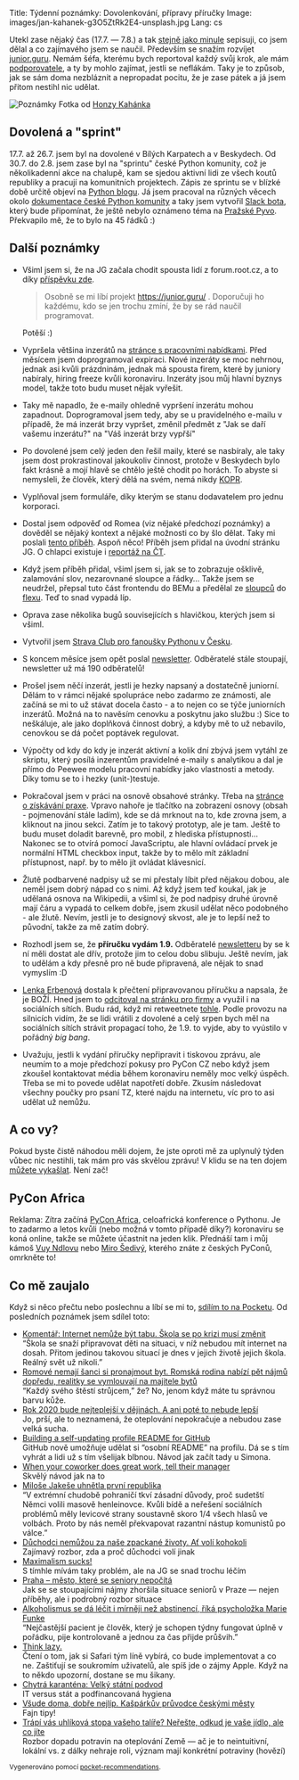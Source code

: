 Title: Týdenní poznámky: Dovolenkování, přípravy příručky
Image: images/jan-kahanek-g3O5ZtRk2E4-unsplash.jpg
Lang: cs


Utekl zase nějaký čas (17.7. — 7.8.) a tak [stejně jako minule]({filename}/2020-07-17_tydenni-poznamky-po-usi-ve-frontendu.md) sepisuji, co jsem dělal a co zajímavého jsem se naučil. Především se snažím rozvíjet [junior.guru](https://junior.guru/). Nemám šéfa, kterému bych reportoval každý svůj krok, ale mám [podporovatele](https://junior.guru/donate/), a ty by mohlo zajímat, jestli se neflákám. Taky je to způsob, jak se sám doma nezbláznit a nepropadat pocitu, že je zase pátek a já jsem přitom nestihl nic udělat.

![Poznámky]({static}/images/jan-kahanek-g3O5ZtRk2E4-unsplash.jpg)
Fotka od [Honzy Kahánka](https://unsplash.com/@honza_kahanek)


## Dovolená a "sprint"

17.7. až 26.7. jsem byl na dovolené v Bílých Karpatech a v Beskydech. Od 30.7. do 2.8. jsem zase byl na "sprintu" české Python komunity, což je několikadenní akce na chalupě, kam se sjedou aktivní lidi ze všech koutů republiky a pracují na komunitních projektech. Zápis ze sprintu se v blízké době určitě objeví na [Python blogu](https://blog.python.cz/). Já jsem pracoval na různých věcech okolo [dokumentace české Python komunity](https://docs.pyvec.org/) a taky jsem vytvořil [Slack bota](https://github.com/pyvec/jechova/), který bude připomínat, že ještě nebylo oznámeno téma na [Pražské Pyvo](https://pyvo.cz/praha-pyvo/). Překvapilo mě, že to bylo na 45 řádků :)


## Další poznámky

-   Všiml jsem si, že na JG začala chodit spousta lidí z forum.root.cz, a to díky [příspěvku zde](https://forum.root.cz/index.php?topic=23241.0).

    > Osobně se mi líbí projekt https://junior.guru/ . Doporučuji ho každému, kdo se jen trochu zmíní, že by se rád naučil programovat.

    Potěší :)

-   Vypršela většina inzerátů na [stránce s pracovními nabídkami](https://junior.guru/jobs/). Před měsícem jsem doprogramoval expiraci. Nové inzeráty se moc nehrnou, jednak asi kvůli prázdninám, jednak má spousta firem, které by juniory nabíraly, hiring freeze kvůli koronaviru. Inzeráty jsou můj hlavní byznys model, takže toto budu muset nějak vyřešit.
-   Taky mě napadlo, že e-maily ohledně vypršení inzerátu mohou zapadnout. Doprogramoval jsem tedy, aby se u pravidelného e-mailu v případě, že má inzerát brzy vypršet, změnil předmět z "Jak se daří vašemu inzerátu?" na "Váš inzerát brzy vypřší"
-   Po dovolené jsem celý jeden den řešil maily, které se nasbíraly, ale taky jsem dost prokrastinoval jakoukoliv činnost, protože v Beskydech bylo fakt krásně a mojí hlavě se chtělo ještě chodit po horách. To abyste si nemysleli, že člověk, který dělá na svém, nemá nikdy [KOPR](https://cestina20.cz/slovnik/kopr/).
-   Vyplňoval jsem formuláře, díky kterým se stanu dodavatelem pro jednu korporaci.
-   Dostal jsem odpověď od Romea (viz nějaké předchozí poznámky) a dověděl se nějaký kontext a nějaké možnosti co by šlo dělat. Taky mi poslali [tento příběh](http://www.romea.cz/cz/zpravodajstvi/student-marcel-horvath-chtel-bych-pracovat-pro-velkou-it-firmu-napriklad-microsoft). Aspoň něco! Příběh jsem přidal na úvodní stránku JG. O chlapci existuje i [reportáž na ČT](https://www.facebook.com/watch/?v=328706637919134).
-   Když jsem příběh přidal, všiml jsem si, jak se to zobrazuje ošklivě, zalamování slov, nezarovnané sloupce a řádky… Takže jsem se neudržel, přepsal tuto část frontendu do BEMu a předělal ze [sloupců](https://developer.mozilla.org/en-US/docs/Web/CSS/columns) do [flexu](https://css-tricks.com/snippets/css/a-guide-to-flexbox/). Teď to snad vypadá líp.
-   Oprava zase několika bugů souvisejících s hlavičkou, kterých jsem si všiml.
-   Vytvořil jsem [Strava Club pro fanoušky Pythonu v Česku](https://www.strava.com/clubs/715659).
-   S koncem měsíce jsem opět poslal [newsletter](https://us3.campaign-archive.com/?u=7d3f89ef9b2ed953ddf4ff5f6&id=a602dba821). Odběratelé stále stoupají, newsletter už má 190 odběratelů!
-   Prošel jsem něčí inzerát, jestli je hezky napsaný a dostatečně juniorní. Dělám to v rámci nějaké spolupráce nebo zadarmo ze známosti, ale začíná se mi to už stávat docela často - a to nejen co se týče juniorních inzerátů. Možná na to navěsím cenovku a poskytnu jako službu :) Sice to neškáluje, ale jako doplňková činnost dobrý, a kdyby mě to už nebavilo, cenovkou se dá počet poptávek regulovat.
-   Výpočty od kdy do kdy je inzerát aktivní a kolik dní zbývá jsem vytáhl ze skriptu, který posílá inzerentům pravidelné e-maily s analytikou a dal je přímo do Peewee modelu pracovní nabídky jako vlastnosti a metody. Díky tomu se to i hezky (unit-)testuje.
-   Pokračoval jsem v práci na osnově obsahové stránky. Třeba na [stránce o získávání praxe](https://junior.guru/practice/). Vpravo nahoře je tlačítko na zobrazení osnovy (obsah - pojmenování stále ladím), kde se dá mrknout na to, kde zrovna jsem, a kliknout na jinou sekci. Zatím je to takový prototyp, ale je tam. Ještě to budu muset doladit barevně, pro mobil, z hlediska přístupnosti… Nakonec se to otvírá pomocí JavaScriptu, ale hlavní ovládací prvek je normální HTML checkbox input, takže by to mělo mít základní přístupnost, např. by to mělo jít ovládat klávesnicí.
-   Žlutě podbarvené nadpisy už se mi přestaly líbit před nějakou dobou, ale neměl jsem dobrý nápad co s nimi. Až když jsem teď koukal, jak je udělaná osnova na Wikipedii, a všiml si, že pod nadpisy druhé úrovně mají čáru a vypadá to celkem dobře, jsem zkusil udělat něco podobného - ale žlutě. Nevím, jestli je to designový skvost, ale je to lepší než to původní, takže za mě zatím dobrý.
-   Rozhodl jsem se, že **příručku vydám 1.9.** Odběratelé [newsletteru](http://eepurl.com/gyG8Bb) by se k ní měli dostat ale dřív, protože jim to celou dobu slibuju. Ještě nevím, jak to udělám a kdy přesně pro ně bude připravená, ale nějak to snad vymyslím :D
-   [Lenka Erbenová](https://www.linkedin.com/in/lenkaerbenova/) dostala k přečtení připravovanou příručku a napsala, že je BOŽÍ. Hned jsem to [odcitoval na stránku pro firmy](https://junior.guru/hire-juniors/#handbook) a využil i na sociálních sítích. Budu rád, když mi retweetnete [tohle](https://twitter.com/honzajavorek/status/1290169787364990977). Podle provozu na silnicích vidím, že se lidi vrátili z dovolené a celý srpen bych měl na sociálních sítích strávit propagací toho, že 1.9. to vyjde, aby to vyústilo v pořádný _big bang_.
-   Uvažuju, jestli k vydání příručky nepřipravit i tiskovou zprávu, ale neumím to a moje předchozí pokusy pro PyCon CZ nebo když jsem zkoušel kontaktovat média během koronaviru neměly moc velký úspěch. Třeba se mi to povede udělat napotřetí dobře. Zkusím následovat všechny poučky pro psaní TZ, které najdu na internetu, víc pro to asi udělat už nemůžu.


## A co vy?

Pokud byste čistě náhodou měli dojem, že jste oproti mě za uplynulý týden vůbec nic nestihli, tak mám pro vás skvělou zprávu! V klidu se na ten dojem [můžete vykašlat]({filename}/2020-06-04_neni-to-zavod.md). Není zač!


## PyCon Africa

Reklama: Zítra začíná [PyCon Africa](https://africa.pycon.org/), celoafrická konference o Pythonu. Je to zadarmo a letos kvůli (nebo možná v tomto případě díky?) koronaviru se koná online, takže se můžete účastnit na jeden klik. Přednáší tam i můj kámoš [Vuy Ndlovu](https://twitter.com/TerraMeijar) nebo [Miro Šedivý](https://twitter.com/eumiro), kterého znáte z českých PyConů, omrkněte to!


## Co mě zaujalo

Když si něco přečtu nebo poslechnu a líbí se mi to, [sdílím to na Pocketu](https://getpocket.com/@honzajavorek). Od posledních poznámek jsem sdílel toto:

- [Komentář: Internet nemůže být tabu. Škola se po krizi musí změnit](https://getpocket.com/redirect?&url=https%3A%2F%2Fwww.seznamzpravy.cz%2Fclanek%2Fkomentar-internet-nemuze-byt-tabu-skola-se-po-krizi-musi-zmenit-112615&h=8ce8ed02958ad879c8993a20aca7092ae37ed2fa5e033fb9f93042dcc1b41c19)<br>“Škola se snaží připravovat děti na situaci, v níž nebudou mít internet na dosah. Přitom jedinou takovou situací je dnes v jejich životě jejich škola. Reálný svět už nikoli.”
- [Romové nemají šanci si pronajmout byt. Romská rodina nabízí pět nájmů dopředu, realitky se vymlouvají na majitele bytů](https://getpocket.com/redirect?&url=http%3A%2F%2Fwww.romea.cz%2Fcz%2Fzpravodajstvi%2Fdomaci%2Fromove-nemaji-sanci-si-pronajmout-byt.romska-rodina-nabizi-pet-najmu-dopredu-realitky-se-vymlouvaji-na-majitele-bytu&h=75cc256ab5631e10a16332f11aa1ea67df4f15d82c13d28f47909531c5168cb5)<br>“Každý svého štěstí strůjcem,” že? No, jenom když máte tu správnou barvu kůže.
- [Rok 2020 bude nejteplejší v dějinách. A ani poté to nebude lepší](https://getpocket.com/redirect?&url=https%3A%2F%2Fwww.seznamzpravy.cz%2Fclanek%2Frok-2020-bude-nejteplejsi-v-dejinach-a-ani-pote-to-nebude-lepsi-111707&h=08a9663ee7a6abd8e9834a623f106e2eef4afa764fca12b4e669cdc0c1f562ca)<br>Jo, prší, ale to neznamená, že oteplování nepokračuje a nebudou zase velká sucha.
- [Building a self-updating profile README for GitHub](https://getpocket.com/redirect?&url=https%3A%2F%2Fsimonwillison.net%2F2020%2FJul%2F10%2Fself-updating-profile-readme%2F&h=84258ec9f12ef1aa72c33db9592e23ffc089d8b4fcccc362c561ec7f4edef2e5)<br>GitHub nově umožňuje udělat si “osobní README” na profilu. Dá se s tím vyhrát a lidi už s tím všelijak blbnou. Návod jak začít tady u Simona.
- [When your coworker does great work, tell their manager](https://getpocket.com/redirect?&url=https%3A%2F%2Fjvns.ca%2Fblog%2F2020%2F07%2F14%2Fwhen-your-coworker-does-great-work-tell-their-manager%2F&h=4318a7a789853394f32eeedec6a8d53ee245917d485e57d66398cf9184eabebe)<br>Skvělý návod jak na to
- [Miloše Jakeše uhnětla první republika](https://getpocket.com/redirect?&url=https%3A%2F%2Fwww.seznamzpravy.cz%2Fclanek%2Fmilose-jakese-uhnetla-prvni-republika-112713%3Ffbclid%3DIwAR0K1Mgg0ELPdxWz-ahxcCHgNSZQPpDpdcQldjkEpNk8AkV5Bypy9lti8WI&h=92a843aece10c7185876042b7bcaeb6a96100a7b1a9bc77380f34e09a3ce09db)<br>“V extrémní chudobě pohraničí tkví zásadní důvody, proč sudetští Němci volili masově henleinovce. Kvůli bídě a neřešení sociálních problémů měly levicové strany soustavně skoro 1/4 všech hlasů ve volbách. Proto by nás neměl překvapovat razantní nástup komunistů po válce.”
- [Důchodci nemůžou za naše zpackané životy. Ať volí kohokoli](https://getpocket.com/redirect?&url=https%3A%2F%2Ffinmag.penize.cz%2Fkaleidoskop%2F417918-duchodci-nemuzou-za-nase-zpackane-zivoty-at-voli-kohokoli&h=05adf0e20b7034cce1f1f15a56bac0f6be7543f5dbf6845b37ab34f04fcd8296)<br>Zajímavý rozbor, zda a proč důchodci volí jinak
- [Maximalism sucks!](https://getpocket.com/redirect?&url=https%3A%2F%2Fmedium.com%2F%40adent%2Fmaximalism-sucks-12dfec7e90d%3Fsource%3Drss-2d88645b5738------2&h=1ee7a777925cff5196f53aaa6541433bb5fabc90747aa59a0ecd852c30b8db24)<br>S tímhle mívám taky problém, ale na JG se snad trochu léčím
- [Praha – město, které se seniory nepočítá](https://getpocket.com/redirect?&url=https%3A%2F%2Fa2larm.cz%2F2020%2F07%2Fpraha-mesto-ktere-se-seniory-nepocita%2F&h=7646a012538daddbbbb5c108dab467effa1a7badfbc0cd930f78ff2b0fc7712e)<br>Jak se se stoupajícími nájmy zhoršila situace seniorů v Praze — nejen příběhy, ale i podrobný rozbor situace
- [Alkoholismus se dá léčit i mírněji než abstinencí, říká psycholožka Marie Funke](https://getpocket.com/redirect?&url=https%3A%2F%2Fwww.flowee.cz%2Fclovek%2F7536-alkoholismus-se-da-lecit-i-mirneji-nez-abstinenci-rika-psycholozka-marie-funke&h=8a22a1f7e19828677678c971e1d6dd197c15d58a4692f235e909fc9a8f5e5855)<br>“Nejčastější pacient je člověk, který je schopen týdny fungovat úplně v pořádku, pije kontrolovaně a jednou za čas přijde průšvih.”
- [Think lazy.](https://getpocket.com/redirect?&url=https%3A%2F%2Ft.co%2F4tnV2rY4X3%3Fssr%3Dtrue&h=1cce071e77271493c6bb06c9c305022ecbb70fb87ca89a9e0510c2783e18de53)<br>Čtení o tom, jak si Safari tým líně vybírá, co bude implementovat a co ne. Zaštiťují se soukromím uživatelů, ale spíš jde o zájmy Apple. Když na to někdo upozorní, dostane se mu šikany.
- [Chytrá karanténa: Velký státní podvod](https://getpocket.com/redirect?&url=https%3A%2F%2Fneovlivni.cz%2Fchytra-karantena-velky-statni-podvod%2F&h=732d4075d43bf16e75adabcc71231c110e2dc93cb7b02e4d99d4c02af526b582)<br>IT versus stát a podfinancovaná hygiena
- [Všude doma, dobře nejlíp. Kašpárkův průvodce českými městy](https://getpocket.com/redirect?&url=https%3A%2F%2Ffinmag.penize.cz%2Fkaleidoskop%2F419087-vsude-doma-dobre-nejlip-kasparkuv-pruvodce-ceskymi-mesty&h=38944a5601cc0041d8760e09c29a6d4d1346632d11aa7b0af2b27e47db43258e)<br>Fajn tipy!
- [Trápí vás uhlíková stopa vašeho talíře? Neřešte, odkud je vaše jídlo, ale co jíte](https://getpocket.com/redirect?&url=https%3A%2F%2Ffinmag.penize.cz%2Fekonomika%2F419314-trapi-vas-uhlikova-stopa-vaseho-talire-nereste-odkud-je-vase-jidlo-ale-co-jite&h=4a9a93a4ee7f2b88eb8ce9542b799df2baf6536173a30d867ff3bc23b6b1a687)<br>Rozbor dopadu potravin na oteplování Země — ač je to neintuitivní, lokální vs. z dálky nehraje roli, význam mají konkrétní potraviny (hovězí)

<small>Vygenerováno pomocí <a href="https://pypi.org/project/pocket-recommendations/">pocket-recommendations</a>.</small>
